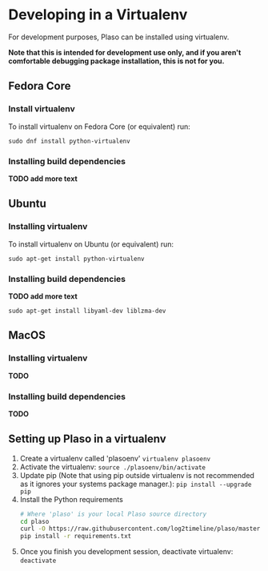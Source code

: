 # Developing in a Virtualenv

For development purposes, Plaso can be installed using virtualenv.

**Note that this is intended for development use only, and if you aren't 
comfortable debugging package installation, this is not for you.**

## Fedora Core

### Install virtualenv

To install virtualenv on Fedora Core (or equivalent) run:
```
sudo dnf install python-virtualenv
```

### Installing build dependencies

**TODO add more text**

## Ubuntu

### Installing virtualenv

To install virtualenv on Ubuntu (or equivalent) run:
```
sudo apt-get install python-virtualenv
```

### Installing build dependencies

**TODO add more text**
```
sudo apt-get install libyaml-dev liblzma-dev
```

## MacOS

### Installing virtualenv
**TODO**

### Installing build dependencies

**TODO**


## Setting up Plaso in a virtualenv

1. Create a virtualenv called 'plasoenv' `virtualenv plasoenv`
1. Activate the virtualenv: `source ./plasoenv/bin/activate`
1. Update pip (Note that using pip outside virtualenv is not recommended as it 
ignores your systems package manager.): `pip install --upgrade pip`
1. Install the Python requirements
    ```bash
    # Where 'plaso' is your local Plaso source directory
    cd plaso
    curl -O https://raw.githubusercontent.com/log2timeline/plaso/master/requirements.txt
    pip install -r requirements.txt
    ```
1. Once you finish you development session, deactivate virtualenv: `deactivate`
